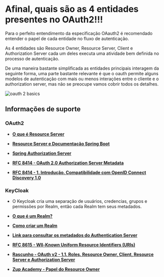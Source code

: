 # Afinal, quais são as 4 entidades presentes no OAuth2!!!

Para o perfeito entendimento da especificação OAauth2 é recomendado entender o papel de
cada entidade no fluxo de autenticação.

As 4 entidades são Resource Owner, Resource Server, Client e Authorization Server cada um deles
executa uma atividade bem definida no processo de autenticação.

De uma maneira bastante simplificada as entidades principais interagem da seguinte forma, uma parte bastante 
relevante é que o oauth permite alguns modelos de autenticação com mais ou menos interações entre o cliente
e o authorization server, mas não se preocupe vamos cobrir todos os detalhes.

![oauth 2 basics](../../images/oauth2.png "fluxo básico oauth2")

## Informações de suporte

### OAuth2

* [**O que é Resource Server**](https://www.oauth.com/oauth2-servers/the-resource-server/)

* [**Resource Server e Documentação Spring Boot**](https://docs.spring.io/autorepo/docs/spring-security-oauth2-boot/2.0.0.RC2/reference/html/boot-features-security-oauth2-resource-server.html)
  

* [**Spring Authorization Server**](https://github.com/spring-projects-experimental/spring-authorization-server)  
  
* [**RFC 8414 - OAuth 2.0 Authorization Server Metadata**](https://tools.ietf.org/html/rfc8414)
  
* [**RFC 8414 - 1. Introdução. Compatibilidade com OpenID Connect Discovery 1.0**](https://tools.ietf.org/html/rfc8414#section-1)
   
### KeyCloak

* O Keycloak cria uma separação de usuários, credencias, grupos e permissões por Realm, então cada Realm tem seus metadados.
  
* [**O que é um Realm?**](https://www.keycloak.org/docs/latest/server_admin/#core-concepts-and-terms)

*  [**Como criar um Realm**](../../informacao_suporte_alterado/keycloak/keycloak-realm.md)     
    
* [**Link para consultar os metadados do Authentication Server**](http://localhost:18080/auth/realms/nosso-cartao/.well-known/openid-configuration)
      
* [**RFC 8615 - Wll-Known Uniform Resource Identifiers (URIs)**](https://tools.ietf.org/html/rfc8615)

* [**Rascunho - OAuth v2 - 1.1. Roles. Resource Owner, Client, Resource Server e Authorization Server**](https://tools.ietf.org/html/draft-ietf-oauth-v2-16#section-1.1)
  
* [**Zup Academy - Papel do Resource Owner**](oauth2_resource_owner.md)
